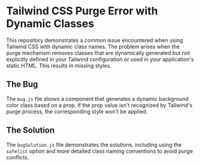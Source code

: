 # Tailwind CSS Purge Error with Dynamic Classes

This repository demonstrates a common issue encountered when using Tailwind CSS with dynamic class names. The problem arises when the purge mechanism removes classes that are dynamically generated but not explicitly defined in your Tailwind configuration or used in your application's static HTML.  This results in missing styles.

## The Bug
The `bug.js` file shows a component that generates a dynamic background color class based on a prop. If the prop value isn't recognized by Tailwind's purge process, the corresponding style won't be applied.

## The Solution
The `bugSolution.js` file demonstrates the solutions, including using the `safelist` option and more detailed class naming conventions to avoid purge conflicts.